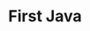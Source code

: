 ---
layout: tag-list
type: tag
title: First Java
slug: first-java
category: 
   - docs
   - java
sidebar: true
order: 1
description: >
   자바를 사용함에 있어 가장 기본적인 내용들
   <br><br>
   그동안 Java를 사용함에 있어 잘 모르지만 지나쳤던 부분들을 확실하게 하기 위해 다시 공부하며 정리합니다.
---
